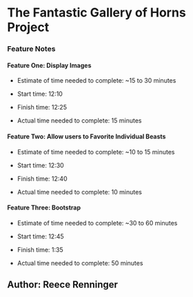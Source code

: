# The Fantastic Gallery of Horns Project

### Feature Notes

#### Feature One: Display Images

- Estimate of time needed to complete: ~15 to 30 minutes

- Start time: 12:10

- Finish time: 12:25

- Actual time needed to complete: 15 minutes

#### Feature Two: Allow users to Favorite Individual Beasts

- Estimate of time needed to complete: ~10 to 15 minutes

- Start time: 12:30

- Finish time: 12:40

- Actual time needed to complete: 10 minutes

#### Feature Three: Bootstrap

- Estimate of time needed to complete: ~30 to 60 minutes

- Start time: 12:45

- Finish time: 1:35

- Actual time needed to complete: 50 minutes

## Author: Reece Renninger